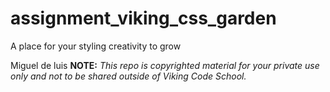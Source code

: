 assignment_viking_css_garden
============================

A place for your styling creativity to grow

Miguel de luis
**NOTE:** *This repo is copyrighted material for your private use only and not to be shared outside of Viking Code School.*

